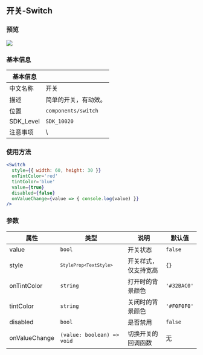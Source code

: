 ## 开关-Switch

### 预览

![](http://cdn.cnbj0.fds.api.mi-img.com/miio.files/commonfile_gif_e4cab8878fee60aa93c8b85e05b52611.gif)

### 基本信息

| 基本信息  |                      |
| --------- | -------------------- |
| 中文名称  | 开关                 |
| 描述      | 简单的开关，有动效。 |
| 位置      | `components/switch`  |
| SDK_Level | `SDK_10020`          |
| 注意事项  | \                    |

### 使用方法

```jsx
<Switch
  style={{ width: 60, height: 30 }}
  onTintColor='red'
  tintColor='blue'
  value={true}
  disabled={false}
  onValueChange={value => { console.log(value) }}
/>
```

### 参数

| 属性          | 类型                                  | 说明                 | 默认值  |
| ------------- | ------------------------------------- | -------------------- | ------- |
| value         | <code>bool</code>                     | 开关状态             | `false`   |
| style         | <code>`StyleProp<TextStyle>`</code>                    | 开关样式，仅支持宽高 | `{}`      |
| onTintColor   | <code>string</code>                   | 打开时的背景颜色     | `'#32BAC0'` |
| tintColor     | <code>string</code>                   | 关闭时的背景颜色     | `'#F0F0F0'` |
| disabled      | <code>bool</code>                     | 是否禁用             | `false`   |
| onValueChange | <code>(value: boolean) => void</code> | 切换开关的回调函数   | 无
 